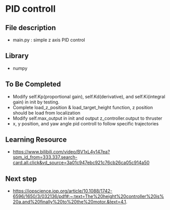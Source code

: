 # PID controll

## File description
- main.py : simple z axis PID control

## Library
- numpy

## To Be Completed
- Modify self.Kp(proportional gain), self.Kd(derivative), and self.Ki(integral gain) in init by testing.
- Complete load_z_position & load_target_height function, z position should be load from localization
- Modify self.max_output in init and output z_controller.output to thruster
- x, y position, and yaw angle pid controll to follow specific trajectories

## Learning Resource
- https://www.bilibili.com/video/BV1xL4y147ea?spm_id_from=333.337.search-card.all.click&vd_source=3a01c947ebc921c76cb26ca05c914a50

## Next step
- https://iopscience.iop.org/article/10.1088/1742-6596/1650/3/032136/pdf#:~:text=The%20height%20controller%20is%20a,and%20finally%20to%20the%20motor.&text=4.1.

